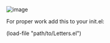 ![image](https://github.com/user-attachments/assets/ad3e31a4-f6ab-4a91-bb06-b1d2eee8d8bf)

For proper work add this to your init.el:

(load-file "path/to/Letters.el")
